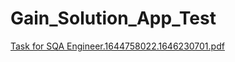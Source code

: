 # Gain_Solution_App_Test

[Task for SQA Engineer.1644758022.1646230701.pdf](https://github.com/Mamun104/Gain_Solution_App_Test/files/8189997/Task.for.SQA.Engineer.1644758022.1646230701.pdf)
